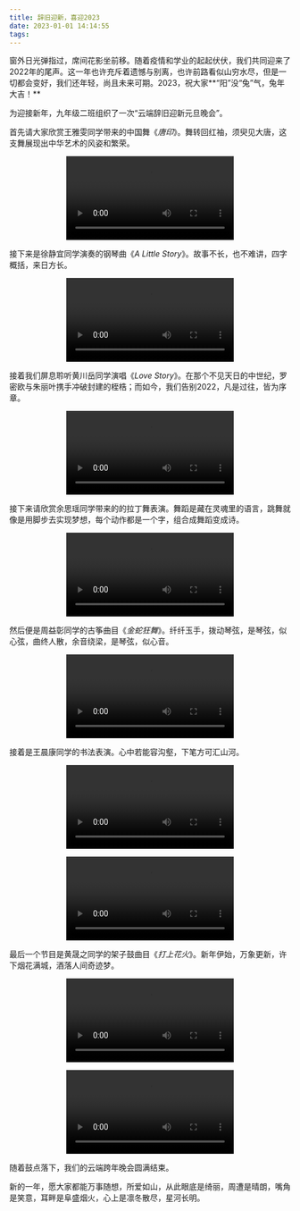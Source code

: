 ```yaml
---
title: 辞旧迎新，喜迎2023
date: 2023-01-01 14:14:55
tags:
---
```


窗外日光弹指过，席间花影坐前移。随着疫情和学业的起起伏伏，我们共同迎来了2022年的尾声。这一年也许充斥着遗憾与别离，也许前路看似山穷水尽，但是一切都会变好，我们还年轻，尚且未来可期。2023，祝大家**“阳”没“兔”气，兔年大吉！**

为迎接新年，九年级二班组织了一次“云端辞旧迎新元旦晚会”。

首先请大家欣赏王雅雯同学带来的中国舞《*唐印*》。舞转回红袖，须臾见大唐，这支舞展现出中华艺术的风姿和繁荣。

<video src="videos/wyw作品.mp4" controls="controls" style="max-width: 100%; display: block; margin-left: auto; margin-right: auto;"> your browser does not support the video tag </video>

接下来是徐静宜同学演奏的钢琴曲《*A Little Story*》。故事不长，也不难讲，四字概括，来日方长。

<video src="videos/xjy作品.mp4" controls="controls" style="max-width: 100%; display: block; margin-left: auto; margin-right: auto;"> your browser does not support the video tag </video>


接着我们屏息聆听黄川岳同学演唱《*Love Story*》。在那个不见天日的中世纪，罗密欧与朱丽叶携手冲破封建的桎梏；而如今，我们告别2022，凡是过往，皆为序章。

<video src="videos/hcy作品.mp4" controls="controls" style="max-width: 100%; display: block; margin-left: auto; margin-right: auto;"> your browser does not support the video tag </video>

接下来请欣赏余思瑶同学带来的的拉丁舞表演。舞蹈是藏在灵魂里的语言，跳舞就像是用脚步去实现梦想，每个动作都是一个字，组合成舞蹈变成诗。

<video src="videos/ysy作品.mp4" controls="controls" style="max-width: 100%; display: block; margin-left: auto; margin-right: auto;"> your browser does not support the video tag </video>

然后便是周益彰同学的古筝曲目《*金蛇狂舞*》。纤纤玉手，拨动琴弦，是琴弦，似心弦，曲终人散，余音绕梁，是琴弦，似心音。

<video src="videos/zyz作品.mp4" controls="controls" style="max-width: 100%; display: block; margin-left: auto; margin-right: auto;"> your browser does not support the video tag </video>

接着是王晨康同学的书法表演。心中若能容沟壑，下笔方可汇山河。

<video src="videos/wck作品.mp4" controls="controls" style="max-width: 100%; display: block; margin-left: auto; margin-right: auto;"> your browser does not support the video tag </video>

<video src="videos/wck作品2.mp4" controls="controls" style="max-width: 100%; display: block; margin-left: auto; margin-right: auto;"> your browser does not support the video tag </video>

最后一个节目是黄晟之同学的架子鼓曲目《*打上花火*》。新年伊始，万象更新，许下烟花满城，酒落人间奇迹梦。

<video src="videos/wsz作品.mp4" controls="controls" style="max-width: 100%; display: block; margin-left: auto; margin-right: auto;"> your browser does not support the video tag </video>

<video src="videos/hsz作品2.mp4" controls="controls" style="max-width: 100%; display: block; margin-left: auto; margin-right: auto;"> your browser does not support the video tag </video>

随着鼓点落下，我们的云端跨年晚会圆满结束。

新的一年，愿大家都能万事随想，所爱如山，从此眼底是绮丽，周遭是晴朗，嘴角是笑意，耳畔是阜盛烟火，心上是凛冬散尽，星河长明。